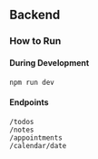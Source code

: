 ## Backend

### How to Run

#### During Development
```
npm run dev
```

#### Endpoints
```
/todos  
/notes  
/appointments  
/calendar/date
```